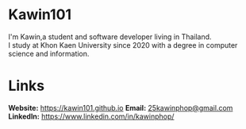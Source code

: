 # Kawin101
I'm Kawin,a student and software developer living in Thailand.\
I study at Khon Kaen University since 2020 with a degree in computer science and information.

# Links
**Website:** https://kawin101.github.io
**Email:** 25kawinphop@gmail.com
**LinkedIn:** https://www.linkedin.com/in/kawinphop/

